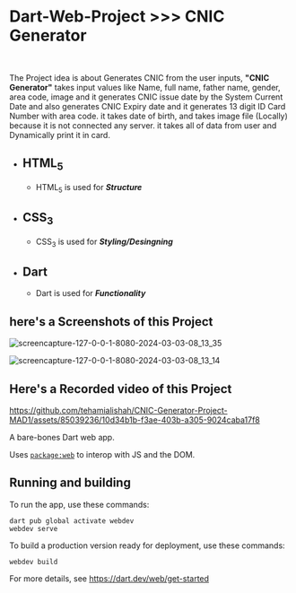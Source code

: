 <h1>Dart-Web-Project >>> CNIC Generator</h1>
<br />
<p>The Project idea is about Generates CNIC from the user inputs, <b>"CNIC Generator"</b> takes input values like Name, full name, father name, gender, area code, image and it generates CNIC issue date by the System Current Date and also generates CNIC Expiry date and it generates 13 digit ID Card Number with area code. it takes date of birth, and takes image file (Locally) because it is not connected any server. it takes all of data from user and Dynamically print it in card.</p>
<ul>
  <li><h2>HTML<sub>5</sub></h2>
      <ul>
          <li>HTML<sub>5</sub> is used for <i><b>Structure</b></i></li>
      </ul>
  </li>
  <li><h2>CSS<sub>3</sub></h2>
      <ul>
          <li>CSS<sub>3</sub> is used for <i><b>Styling/Desingning</b></i></li>
      </ul>
  </li>
  <li><h2>Dart</h2>
      <ul>
          <li>Dart is used for <i><b>Functionality</b></i></li>
      </ul>
  </li>
</ul>

<h2>here's a Screenshots of this Project</h2>

![screencapture-127-0-0-1-8080-2024-03-03-08_13_35](https://github.com/tehamialishah/CNIC-Generator-Project-MAD1/assets/85039236/1296ca39-3680-48d2-9545-42532ddb436d)


![screencapture-127-0-0-1-8080-2024-03-03-08_13_14](https://github.com/tehamialishah/CNIC-Generator-Project-MAD1/assets/85039236/8603e3e8-6831-4c63-bc91-7fc46bc45557)



<h2>Here's a Recorded video of this Project</h2>


  

https://github.com/tehamialishah/CNIC-Generator-Project-MAD1/assets/85039236/10d34b1b-f3ae-403b-a305-9024caba17f8



A bare-bones Dart web app.

Uses [`package:web`](https://pub.dev/packages/web)
to interop with JS and the DOM.

## Running and building

To run the app, use these commands:
```
dart pub global activate webdev
webdev serve
```

To build a production version ready for deployment, use these commands:
```
webdev build
```

For more details, see https://dart.dev/web/get-started
